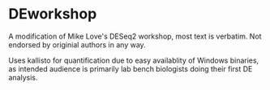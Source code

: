 # DEworkshop
A modification of Mike Love's DESeq2 workshop, most text is verbatim. Not endorsed by originial authors in any way.

Uses kallisto for quantification due to easy availablity of Windows binaries, as intended audience is primarily lab bench biologists
doing their first DE analysis. 
